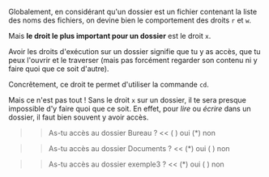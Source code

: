 
Globalement, en considérant qu'un dossier est un fichier contenant la liste des noms des fichiers, on devine bien le comportement des droits `r` et `w`.

Mais **le droit le plus important pour un dossier** est le droit `x`.

Avoir les droits d'exécution sur un dossier signifie que tu y as accès, que tu peux l'ouvrir et le traverser (mais pas forcément regarder son contenu ni y faire quoi que ce soit d'autre).

Concrêtement, ce droit te permet d'utiliser la commande `cd`. 

Mais ce n'est pas tout ! Sans le droit `x` sur un dossier, il te sera presque impossible d'y faire quoi que ce soit.
En effet, pour *lire* ou *écrire* dans un dossier, il faut bien souvent y avoir accès.

>> As-tu accès au dossier Bureau ? <<
( ) oui
(*) non

>> As-tu accès au dossier Documents ? <<
(*) oui
( ) non

>> As-tu accès au dossier exemple3 ? <<
(*) oui
( ) non

